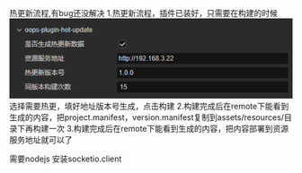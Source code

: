 
热更新流程,有bug还没解决
1.热更新流程，插件已装好，只需要在构建的时候![alt text](image.png)
选择需要热更，填好地址版本号生成，点击构建
2.构建完成后在remote下能看到生成的内容，把project.manifest，version.manifest复制到assets/resources/目录下再构建一次
3.构建完成后在remote下能看到生成的内容，把内容部署到资源服务地址就可以了

需要nodejs 安装socketio.client
